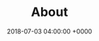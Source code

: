 ---
title: 'About'
language: en
description: page description
date: 2018-07-03 04:00:00 +0000
tags: []
---